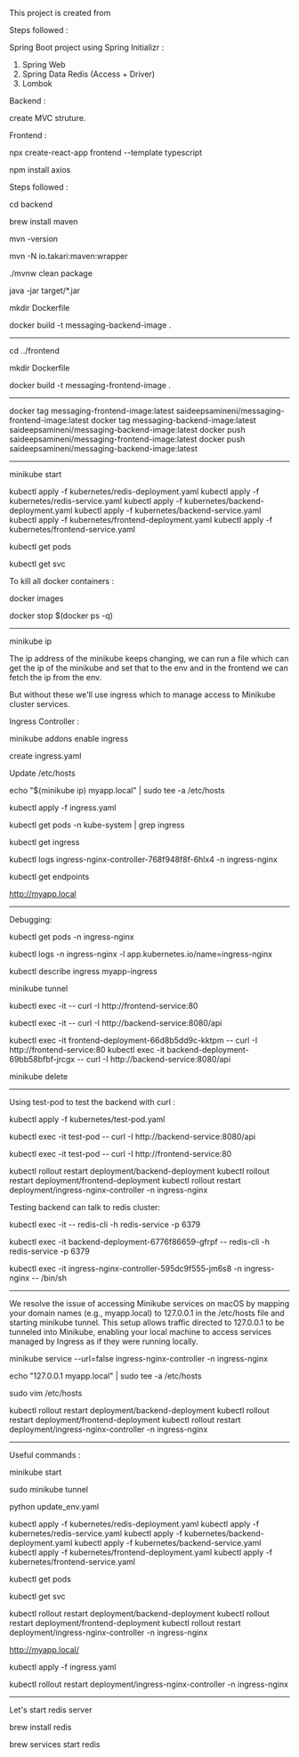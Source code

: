 This project is created from 

<!-- my-project/
├── backend/
│   ├── src/main/java/com/example/demo/
│   │   ├── DemoApplication.java
│   │   ├── controller/
│   │   │   └── MessageController.java
│   │   ├── model/
│   │   │   └── Message.java
│   │   └── service/
│   │       └── MessageService.java
│   ├── src/main/resources/application.properties
│   ├── pom.xml
├── frontend/
│   ├── src/
│   │   ├── App.tsx
│   │   ├── index.tsx
│   ├── package.json
│   ├── tsconfig.json
├── docker-compose.yml
├── kubernetes/
│   ├── backend-deployment.yaml
│   ├── backend-service.yaml
│   ├── frontend-deployment.yaml
│   ├── frontend-service.yaml
│   ├── redis-deployment.yaml
│   ├── redis-service.yaml
└── README.md -->


Steps followed :

Spring Boot project using Spring Initializr :

1. Spring Web
2. Spring Data Redis (Access + Driver)
3. Lombok

Backend :

create MVC struture.

Frontend :

npx create-react-app frontend --template typescript

npm install axios


Steps followed :

cd backend

brew install maven

mvn -version

mvn -N io.takari:maven:wrapper

./mvnw clean package

java -jar target/*.jar

mkdir Dockerfile


docker build -t messaging-backend-image .

-------------------------------------------------------

cd ../frontend

mkdir Dockerfile

docker build -t messaging-frontend-image .

-------------------------------------------------------

docker tag messaging-frontend-image:latest saideepsamineni/messaging-frontend-image:latest
docker tag messaging-backend-image:latest saideepsamineni/messaging-backend-image:latest
docker push saideepsamineni/messaging-frontend-image:latest
docker push saideepsamineni/messaging-backend-image:latest


-------------------------------------------------------

minikube start


kubectl apply -f kubernetes/redis-deployment.yaml
kubectl apply -f kubernetes/redis-service.yaml
kubectl apply -f kubernetes/backend-deployment.yaml
kubectl apply -f kubernetes/backend-service.yaml
kubectl apply -f kubernetes/frontend-deployment.yaml
kubectl apply -f kubernetes/frontend-service.yaml

kubectl get pods

kubectl get svc


To kill all docker containers : 

docker images

docker stop $(docker ps -q)

-------------------------------------------------------

minikube ip

The ip address of the minikube keeps changing, we can run a file which can get the ip of the minikube and set that to the env and in the frontend we can fetch the ip from the env.

But without these we'll use ingress which to manage access to Minikube cluster services.

Ingress Controller :

minikube addons enable ingress

create ingress.yaml

Update /etc/hosts

echo "$(minikube ip) myapp.local" | sudo tee -a /etc/hosts

kubectl apply -f ingress.yaml

kubectl get pods -n kube-system | grep ingress

kubectl get ingress

kubectl logs ingress-nginx-controller-768f948f8f-6hlx4 -n ingress-nginx

kubectl get endpoints


http://myapp.local

-------------------------------------------------------

Debugging:

kubectl get pods -n ingress-nginx

kubectl logs -n ingress-nginx -l app.kubernetes.io/name=ingress-nginx

kubectl describe ingress myapp-ingress

minikube tunnel

kubectl exec -it <backend-pod-name> -- curl -I http://frontend-service:80

kubectl exec -it <frontend-pod-name> -- curl -I http://backend-service:8080/api


kubectl exec -it frontend-deployment-66d8b5dd9c-kktpm -- curl -I http://frontend-service:80
kubectl exec -it backend-deployment-69bb58bfbf-jrcgx -- curl -I http://backend-service:8080/api

minikube delete


-------------------------------------------------------

Using test-pod to test the backend with curl :

kubectl apply -f kubernetes/test-pod.yaml

kubectl exec -it test-pod -- curl -I http://backend-service:8080/api

kubectl exec -it test-pod -- curl -I http://frontend-service:80

kubectl rollout restart deployment/backend-deployment
kubectl rollout restart deployment/frontend-deployment
kubectl rollout restart deployment/ingress-nginx-controller -n ingress-nginx


Testing backend can talk to redis cluster:

kubectl exec -it <backend-pod-name> -- redis-cli -h redis-service -p 6379

kubectl exec -it backend-deployment-6776f86659-gfrpf -- redis-cli -h redis-service -p 6379


kubectl exec -it ingress-nginx-controller-595dc9f555-jm6s8 -n ingress-nginx -- /bin/sh


-------------------------------------------------------

We resolve the issue of accessing Minikube services on macOS by mapping your domain names (e.g., myapp.local) to 127.0.0.1 in the /etc/hosts file and starting minikube tunnel. This setup allows traffic directed to 127.0.0.1 to be tunneled into Minikube, enabling your local machine to access services managed by Ingress as if they were running locally.

minikube service --url=false ingress-nginx-controller -n ingress-nginx

echo "127.0.0.1 myapp.local" | sudo tee -a /etc/hosts

sudo vim /etc/hosts

kubectl rollout restart deployment/backend-deployment
kubectl rollout restart deployment/frontend-deployment
kubectl rollout restart deployment/ingress-nginx-controller -n ingress-nginx

-------------------------------------------------------

Useful commands :

minikube start

sudo minikube tunnel

python update_env.yaml

kubectl apply -f kubernetes/redis-deployment.yaml
kubectl apply -f kubernetes/redis-service.yaml
kubectl apply -f kubernetes/backend-deployment.yaml
kubectl apply -f kubernetes/backend-service.yaml
kubectl apply -f kubernetes/frontend-deployment.yaml
kubectl apply -f kubernetes/frontend-service.yaml

kubectl get pods

kubectl get svc

kubectl rollout restart deployment/backend-deployment
kubectl rollout restart deployment/frontend-deployment
kubectl rollout restart deployment/ingress-nginx-controller -n ingress-nginx

http://myapp.local/

kubectl apply -f ingress.yaml

kubectl rollout restart deployment/ingress-nginx-controller -n ingress-nginx


-------------------------------------------------------

Let's start redis server

brew install redis

brew services start redis


